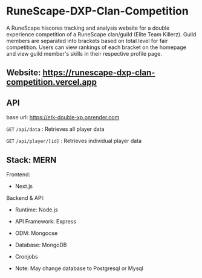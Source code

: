 # RuneScape-DXP-Clan-Competition

A RuneScape hiscores tracking and analysis website for a double experience competition of a RuneScape clan/guild (Elite Team Killerz). Guild members are separated into brackets based on total level for fair competition. Users can view rankings of each bracket on the homepage and view guild member's skills in their respective profile page.

## Website: https://runescape-dxp-clan-competition.vercel.app

## API

base url: https://etk-double-xp.onrender.com

`GET` `/api/data` : Retrieves all player data

`GET` `/api/player/[id]` : Retrieves individual player data

## Stack: MERN

Frontend:

- Next.js

Backend & API:

- Runtime: Node.js
- API Framework: Express
- ODM: Mongoose
- Database: MongoDB
- Cronjobs

- Note: May change database to Postgresql or Mysql
